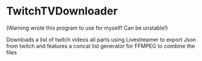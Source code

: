 TwitchTVDownloader
==================

(Warning wrote this program to use for myself! Can be unstable!)

Downloads a list of twitch videos all parts using Livestreamer to export Json from twitch and features a concat list generator for FFMPEG to combine the files


